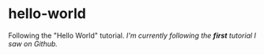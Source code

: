 # hello-world
Following the "Hello World" tutorial.
*I'm currently following the **first** tutorial I saw on Github.*
